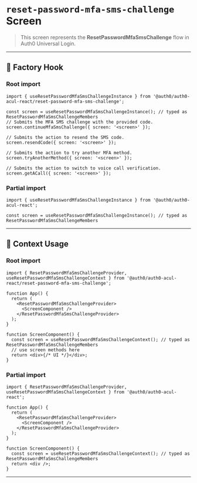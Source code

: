 # `reset-password-mfa-sms-challenge` Screen

> This screen represents the **ResetPasswordMfaSmsChallenge** flow in Auth0 Universal Login.

---

## 🔹 Factory Hook
### Root import
```tsx
import { useResetPasswordMfaSmsChallengeInstance } from '@auth0/auth0-acul-react/reset-password-mfa-sms-challenge';

const screen = useResetPasswordMfaSmsChallengeInstance(); // typed as ResetPasswordMfaSmsChallengeMembers
// Submits the MFA SMS challenge with the provided code.
screen.continueMfaSmsChallenge({ screen: '<screen>' });

// Submits the action to resend the SMS code.
screen.resendCode({ screen: '<screen>' });

// Submits the action to try another MFA method.
screen.tryAnotherMethod({ screen: '<screen>' });

// Submits the action to switch to voice call verification.
screen.getACall({ screen: '<screen>' });
```

### Partial import
```tsx
import { useResetPasswordMfaSmsChallengeInstance } from '@auth0/auth0-acul-react';

const screen = useResetPasswordMfaSmsChallengeInstance(); // typed as ResetPasswordMfaSmsChallengeMembers
```

---

## 🔹 Context Usage

### Root import
```tsx
import { ResetPasswordMfaSmsChallengeProvider, useResetPasswordMfaSmsChallengeContext } from '@auth0/auth0-acul-react/reset-password-mfa-sms-challenge';

function App() {
  return (
    <ResetPasswordMfaSmsChallengeProvider>
      <ScreenComponent />
    </ResetPasswordMfaSmsChallengeProvider>
  );
}

function ScreenComponent() {
  const screen = useResetPasswordMfaSmsChallengeContext(); // typed as ResetPasswordMfaSmsChallengeMembers
  // use screen methods here
  return <div>{/* UI */}</div>;
}
```


### Partial import
```tsx
import { ResetPasswordMfaSmsChallengeProvider, useResetPasswordMfaSmsChallengeContext } from '@auth0/auth0-acul-react';

function App() {
  return (
    <ResetPasswordMfaSmsChallengeProvider>
      <ScreenComponent />
    </ResetPasswordMfaSmsChallengeProvider>
  );
}

function ScreenComponent() {
  const screen = useResetPasswordMfaSmsChallengeContext(); // typed as ResetPasswordMfaSmsChallengeMembers
  return <div />;
}
```

---
